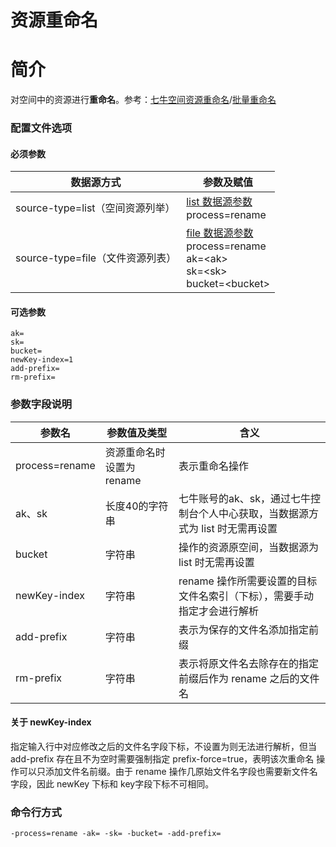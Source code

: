 # 资源重命名

# 简介
对空间中的资源进行**重命名**。参考：[七牛空间资源重命名](https://developer.qiniu.com/kodo/api/1288/move)/[批量重命名](https://developer.qiniu.com/kodo/api/1250/batch)

### 配置文件选项

#### 必须参数
|数据源方式|参数及赋值|  
|--------|-----|  
|source-type=list（空间资源列举）|[list 数据源参数](listbucket.md) <br> process=rename |  
|source-type=file（文件资源列表）|[file 数据源参数](fileinput.md) <br> process=rename <br> ak=\<ak\> <br> sk=\<sk\> <br> bucket=\<bucket\> |  

#### 可选参数
```
ak=
sk=
bucket= 
newKey-index=1
add-prefix=
rm-prefix=
```

### 参数字段说明
|参数名|参数值及类型 | 含义|  
|-----|-------|-----|  
|process=rename| 资源重命名时设置为rename| 表示重命名操作|  
|ak、sk|长度40的字符串|七牛账号的ak、sk，通过七牛控制台个人中心获取，当数据源方式为 list 时无需再设置|  
|bucket| 字符串| 操作的资源原空间，当数据源为 list 时无需再设置|  
|newKey-index| 字符串| rename 操作所需要设置的目标文件名索引（下标），需要手动指定才会进行解析|  
|add-prefix| 字符串| 表示为保存的文件名添加指定前缀|  
|rm-prefix| 字符串| 表示将原文件名去除存在的指定前缀后作为 rename 之后的文件名|  

#### 关于 newKey-index
指定输入行中对应修改之后的文件名字段下标，不设置为则无法进行解析，但当 add-prefix 存在且不为空时需要强制指定 prefix-force=true，表明该次重命名
操作可以只添加文件名前缀。由于 rename 操作几原始文件名字段也需要新文件名字段，因此 newKey 下标和 key字段下标不可相同。  

### 命令行方式
```
-process=rename -ak= -sk= -bucket= -add-prefix=
```
